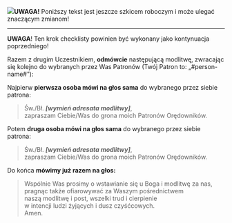 <span class="challenge-success-status-icon-todo"><img class="svg-image" src="/files/resources/svg/cone-striped.svg" /></span>**UWAGA!** Poniższy tekst jest jeszcze szkicem roboczym i może ulegać znaczącym zmianom!

---
**UWAGA**! Ten krok checklisty powinien być wykonany jako kontynuacja poprzedniego!

Razem z drugim Uczestnikiem, **odmówcie** następującą modlitwę, zwracając się kolejno do wybranych przez Was Patronów (Twój Patron to: „#person-name#”):

Najpierw **pierwsza osoba mówi na głos sama** do wybranego przez siebie patrona:
> Św./Bł. _**[wymień adresata modlitwy]**_,  
> zapraszam Ciebie/Was do grona moich Patronów Orędowników.  

Potem **druga osoba mówi na głos sama** do wybranego przez siebie patrona:
> Św./Bł. _**[wymień adresata modlitwy]**_,  
> zapraszam Ciebie/Was do grona moich Patronów Orędowników.  

Do końca **mówimy już razem na głos:**
> Wspólnie Was prosimy o wstawianie się u Boga i modlitwę za nas,  
> pragnąc także ofiarowywać za Waszym pośrednictwem  
> naszą modlitwę i post, wszelki trud i cierpienie  
> w intencji ludzi żyjących i dusz czyśćcowych.  
> Amen.
